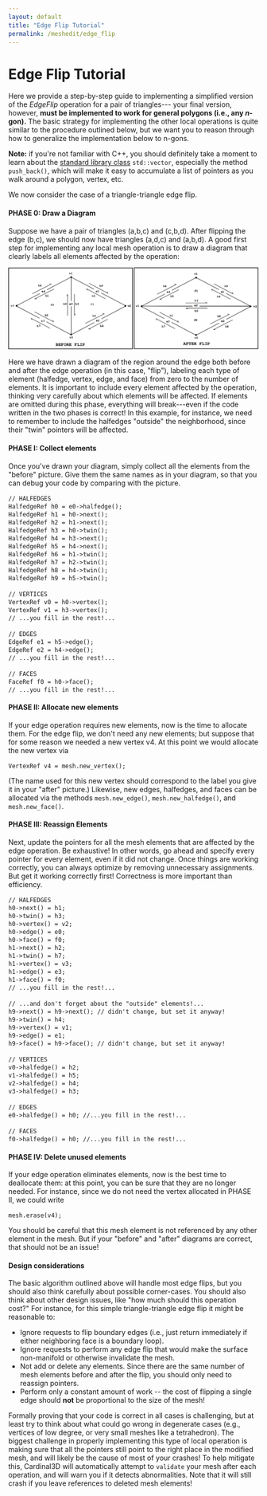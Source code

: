 ```yaml
---
layout: default
title: "Edge Flip Tutorial"
permalink: /meshedit/edge_flip
---
```


# Edge Flip Tutorial

Here we provide a step-by-step guide to implementing a simplified version of the _EdgeFlip_ operation for a pair of triangles--- your final version, however, __must be implemented to work for general polygons (i.e., any _n_-gon).__ The basic strategy for implementing the other local operations is quite similar to the procedure outlined below, but we want you to reason through how to generalize the implementation below to n-gons.

**Note:** if you're not familiar with C++, you should definitely take a moment to learn about the [standard library class](http://en.cppreference.com/w/cpp/container/vector) `std::vector`, especially the method `push_back()`, which will make it easy to accumulate a list of pointers as you walk around a polygon, vertex, etc.

We now consider the case of a triangle-triangle edge flip.

#### PHASE 0: Draw a Diagram

Suppose we have a pair of triangles (a,b,c) and (c,b,d). After flipping the edge (b,c), we should now have triangles (a,d,c) and (a,b,d). A good first step for implementing any local mesh operation is to draw a diagram that clearly labels all elements affected by the operation:

![](edge_flip_before_after.png)

Here we have drawn a diagram of the region around the edge both before and after the edge operation (in this case, "flip"), labeling each type of element (halfedge, vertex, edge, and face) from zero to the number of elements. It is important to include every element affected by the operation, thinking very carefully about which elements will be affected. If elements are omitted during this phase, everything will break---even if the code written in the two phases is correct! In this example, for instance, we need to remember to include the halfedges "outside" the neighborhood, since their "twin" pointers will be affected.

#### PHASE I: Collect elements

Once you've drawn your diagram, simply collect all the elements from the "before" picture. Give them the same names as in your diagram, so that you can debug your code by comparing with the picture.

    // HALFEDGES
    HalfedgeRef h0 = e0->halfedge();
    HalfedgeRef h1 = h0->next();
    HalfedgeRef h2 = h1->next();
    HalfedgeRef h3 = h0->twin();
    HalfedgeRef h4 = h3->next();
    HalfedgeRef h5 = h4->next();
    HalfedgeRef h6 = h1->twin();
    HalfedgeRef h7 = h2->twin();
    HalfedgeRef h8 = h4->twin();
    HalfedgeRef h9 = h5->twin();
    
    // VERTICES
    VertexRef v0 = h0->vertex();
    VertexRef v1 = h3->vertex();
    // ...you fill in the rest!...
    
    // EDGES
    EdgeRef e1 = h5->edge();
    EdgeRef e2 = h4->edge();
    // ...you fill in the rest!...
    
    // FACES
    FaceRef f0 = h0->face();
    // ...you fill in the rest!...

#### PHASE II: Allocate new elements

If your edge operation requires new elements, now is the time to allocate them. For the edge flip, we don't need any new elements; but suppose that for some reason we needed a new vertex v4\. At this point we would allocate the new vertex via

    VertexRef v4 = mesh.new_vertex();

(The name used for this new vertex should correspond to the label you give it in your "after" picture.) Likewise, new edges, halfedges, and faces can be allocated via the methods `mesh.new_edge()`, `mesh.new_halfedge()`, and `mesh.new_face()`.

#### PHASE III: Reassign Elements

Next, update the pointers for all the mesh elements that are affected by the edge operation. Be exhaustive! In other words, go ahead and specify every pointer for every element, even if it did not change. Once things are working correctly, you can always optimize by removing unnecessary assignments. But get it working correctly first! Correctness is more important than efficiency.

    // HALFEDGES
    h0->next() = h1;
    h0->twin() = h3;
    h0->vertex() = v2;
    h0->edge() = e0;
    h0->face() = f0;
    h1->next() = h2;
    h1->twin() = h7;
    h1->vertex() = v3;
    h1->edge() = e3;
    h1->face() = f0;
    // ...you fill in the rest!...
    
    // ...and don't forget about the "outside" elements!...
    h9->next() = h9->next(); // didn't change, but set it anyway!
    h9->twin() = h4;
    h9->vertex() = v1;
    h9->edge() = e1;
    h9->face() = h9->face(); // didn't change, but set it anyway!
    
    // VERTICES
    v0->halfedge() = h2;
    v1->halfedge() = h5;
    v2->halfedge() = h4;
    v3->halfedge() = h3;
    
    // EDGES
    e0->halfedge() = h0; //...you fill in the rest!...
    
    // FACES
    f0->halfedge() = h0; //...you fill in the rest!...

#### PHASE IV: Delete unused elements

If your edge operation eliminates elements, now is the best time to deallocate them: at this point, you can be sure that they are no longer needed. For instance, since we do not need the vertex allocated in PHASE II, we could write

    mesh.erase(v4);

You should be careful that this mesh element is not referenced by any other element in the mesh. But if your "before" and "after" diagrams are correct, that should not be an issue!

#### Design considerations

The basic algorithm outlined above will handle most edge flips, but you should also think carefully about possible corner-cases. You should also think about other design issues, like "how much should this operation cost?" For instance, for this simple triangle-triangle edge flip it might be reasonable to:

*   Ignore requests to flip boundary edges (i.e., just return immediately if either neighboring face is a boundary loop).
*   Ignore requests to perform any edge flip that would make the surface non-manifold or otherwise invalidate the mesh.
*   Not add or delete any elements. Since there are the same number of mesh elements before and after the flip, you should only need to reassign pointers.
*   Perform only a constant amount of work -- the cost of flipping a single edge should **not** be proportional to the size of the mesh!

Formally proving that your code is correct in all cases is challenging, but at least try to think about what could go wrong in degenerate cases (e.g., vertices of low degree, or very small meshes like a tetrahedron). The biggest challenge in properly implementing this type of local operation is making sure that all the pointers still point to the right place in the modified mesh, and will likely be the cause of most of your crashes! To help mitigate this, Cardinal3D will automatically attempt to ``validate`` your mesh after each operation, and will warn you if it detects abnormalities. Note that it will still crash if you leave references to deleted mesh elements!
